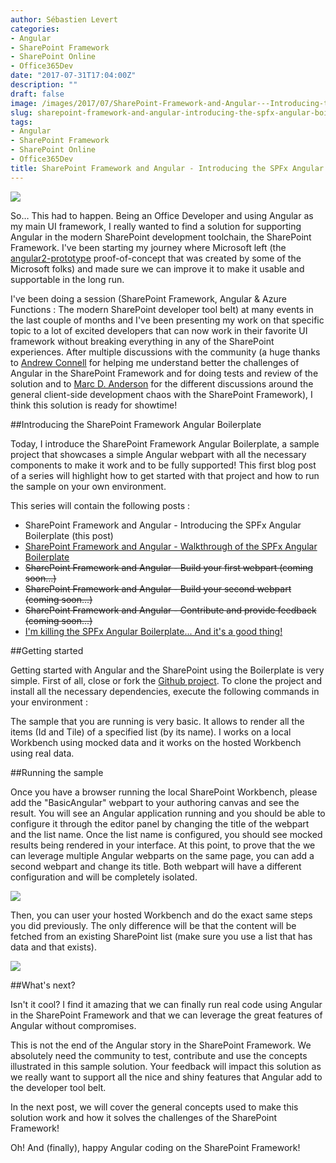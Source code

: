 ```yaml
---
author: Sébastien Levert
categories:
- Angular
- SharePoint Framework
- SharePoint Online
- Office365Dev
date: "2017-07-31T17:04:00Z"
description: ""
draft: false
image: /images/2017/07/SharePoint-Framework-and-Angular---Introducing-the-SPFx-Angular-Boilerplate-1.jpg
slug: sharepoint-framework-and-angular-introducing-the-spfx-angular-boilerplate
tags:
- Angular
- SharePoint Framework
- SharePoint Online
- Office365Dev
title: SharePoint Framework and Angular - Introducing the SPFx Angular Boilerplate
---
```



![](/content/images/2017/07/SharePoint-Framework-and-Angular---Introducing-the-SPFx-Angular-Boilerplate.jpg)

So… This had to happen. Being an Office Developer and using Angular as my main UI framework, I really wanted to find a solution for supporting Angular in the modern SharePoint development toolchain, the SharePoint Framework. I've been starting my journey where Microsoft left (the [angular2-prototype](https://github.com/SharePoint/sp-dev-fx-webparts/tree/master/samples/angular2-prototype) proof-of-concept that was created by some of the Microsoft folks) and made sure we can improve it to make it usable and supportable in the long run.

I've been doing a session (SharePoint Framework, Angular & Azure Functions : The modern SharePoint developer tool belt) at many events in the last couple of months and I've been presenting my work on that specific topic to a lot of excited developers that can now work in their favorite UI framework without breaking everything in any of the SharePoint experiences. After multiple discussions with the community (a huge thanks to [Andrew Connell](https://www.twitter.com/andrewconnell) for helping me understand better the challenges of Angular in the SharePoint Framework and for doing tests and review of the solution and to [Marc D. Anderson](https://www.twitter.com/sympmarc) for the different discussions around the general client-side development chaos with the SharePoint Framework), I think this solution is ready for showtime!

##Introducing the SharePoint Framework Angular Boilerplate

Today, I introduce the SharePoint Framework Angular Boilerplate, a sample project that showcases a simple Angular webpart with all the necessary components to make it work and to be fully supported! This first blog post of a series will highlight how to get started with that project and how to run the sample on your own environment. 

This series will contain the following posts :

* SharePoint Framework and Angular - Introducing the SPFx Angular Boilerplate (this post)
* [SharePoint Framework and Angular - Walkthrough of the SPFx Angular Boilerplate](http://sebastienlevert.com/2017/08/01/sharepoint-framework-and-angular-walkthrough-of-the-spfx-angular-boilerplate/)
* ~~SharePoint Framework and Angular - Build your first webpart (coming soon...)~~
* ~~SharePoint Framework and Angular - Build your second webpart (coming soon...)~~
* ~~SharePoint Framework and Angular - Contribute and provide feedback (coming soon...)~~
* [I'm killing the SPFx Angular Boilerplate... And it's a good thing!](http://sebastienlevert.com/2017/12/01/killing-the-spfx-angular-boilerplate/)

##Getting started

Getting started with Angular and the SharePoint using the Boilerplate is very simple. First of all, close or fork the [Github project](https://github.com/sebastienlevert/spfx-angular-boilerplate). To clone the project and install all the necessary dependencies, execute the following commands in your environment :

<script src="https://gist.github.com/sebastienlevert/c55cbdfa4244380f3ba03465766ada1e.js"></script>

The sample that you are running is very basic. It allows to render all the items (Id and Tile) of a specified list (by its name). I works on a local Workbench using mocked data and it works on the hosted Workbench using real data.

##Running the sample

Once you have a browser running the local SharePoint Workbench, please add the "BasicAngular" webpart to your authoring canvas and see the result. You will see an Angular application running and you should be able to configure it through the editor panel by changing the title of the webpart and the list name. Once the list name is configured, you should see mocked results being rendered in your interface. At this point, to prove that the we can leverage multiple Angular webparts on the same page, you can add a second webpart and change its title. Both webpart will have a different configuration and will be completely isolated.

![](/content/images/2017/07/angular-boilerplate-local-workbench-1.gif)

Then, you can user your hosted Workbench and do the exact same steps you did previously. The only difference will be that the content will be fetched from an existing SharePoint list (make sure you use a list that has data and that exists).

![](/content/images/2017/07/angular-boilerplate-hosted-workbench.gif)

##What's next?

Isn't it cool? I find it amazing that we can finally run real code using Angular in the SharePoint Framework and that we can leverage the great features of Angular without compromises. 

This is not the end of the Angular story in the SharePoint Framework. We absolutely need the community to test, contribute and use the concepts illustrated in this sample solution. Your feedback will impact this solution as we really want to support all the nice and shiny features that Angular add to the developer tool belt.

In the next post, we will cover the general concepts used to make this solution work and how it solves the challenges of the SharePoint Framework!

Oh! And (finally), happy Angular coding on the SharePoint Framework!
